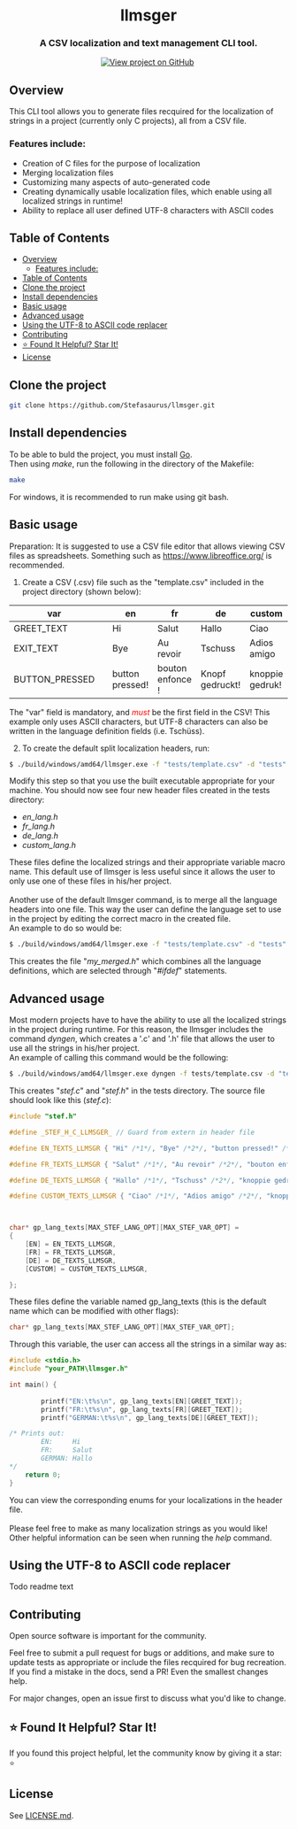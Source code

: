 <h1 align="center">
  llmsger
</h1>
<h3 align="center">
  A CSV localization and text management CLI tool.
</h3>
<p align="center">
  <a href="https://github.com/Stefasaurus/llmsger" target="_blank" rel="noopener noreferrer"><img src="https://img.shields.io/badge/GitHub-Source-success" alt="View project on GitHub" /></a>&nbsp;
</p>

## Overview

This CLI tool allows you to generate files recquired for the localization of strings in a
project (currently only C projects), all from a CSV file. 


### Features include:

- Creation of C files for the purpose of localization
- Merging localization files
- Customizing many aspects of auto-generated code
- Creating dynamically usable localization files, which enable using all localized strings in runtime!
- Ability to replace all user defined UTF-8 characters with ASCII codes


## Table of Contents

- [Overview](#overview)
  - [Features include:](#features-include)
- [Table of Contents](#table-of-contents)
- [Clone the project](#clone-the-project)
- [Install dependencies](#install-dependencies)
- [Basic usage](#basic-usage)
- [Advanced usage](#advanced-usage)
- [Using the UTF-8 to ASCII code replacer](#using-the-utf-8-to-ascii-code-replacer)
- [Contributing](#contributing)
- [⭐ Found It Helpful? Star It!](#-found-it-helpful-star-it)
- [License](#license)

## Clone the project

```bash
git clone https://github.com/Stefasaurus/llmsger.git
```

## Install dependencies

To be able to buld the project, you must install [Go](https://go.dev/doc/install).\
Then using *make*, run the following in the directory of the Makefile:
```bash
make
```
For windows, it is recommended to run make using git bash.

## Basic usage

Preparation:
It is suggested to use a CSV file editor that allows viewing CSV files as spreadsheets. Something such as https://www.libreoffice.org/ is recommended.

1. Create a CSV (.csv) file such as the "template.csv" included in the project directory (shown below):


| var            |   | en              | fr               | de              | custom     |
|----------------|---|-----------------|------------------|-----------------|-----------------|
| GREET_TEXT     |   | Hi              | Salut            | Hallo           | Ciao            |
| EXIT_TEXT      |   | Bye             | Au revoir        | Tschuss         | Adios amigo     |
| BUTTON_PRESSED |   | button pressed! | bouton enfonce ! | Knopf gedruckt! | knoppie gedruk! |

The "var" field is mandatory, and <span style="color:red">*must*</span> be the first field in the CSV!
This example only uses ASCII characters, but UTF-8 characters can also be written in the language definition fields (i.e. Tschüss).

2. To create the default split localization headers, run:
  ```bash
$ ./build/windows/amd64/llmsger.exe -f "tests/template.csv" -d "tests"
  ```
Modify this step so that you use the built executable appropriate for your machine.
You should now see four new header files created in the tests directory:
- *en_lang.h*
- *fr_lang.h*
- *de_lang.h*
- *custom_lang.h*

These files define the localized strings and their appropriate variable macro name. This default use of llmsger is less useful since it allows the user to only use one of these files in his/her project.\
\
Another use of the default llmsger command, is to merge all the language headers into one file. This way the user can define the language set to use in the project by editing the correct macro in the created file.\
An example to do so would be:
```bash
$ ./build/windows/amd64/llmsger.exe -f "tests/template.csv" -d "tests" --mrg -n my_merged
```
This creates the file "*my_merged.h*" which combines all the language definitions, which are selected through "*#ifdef*" statements.

## Advanced usage
Most modern projects have to have the ability to use all the localized strings in the project during runtime. For this reason, the llmsger includes the command *dyngen*, which creates a '.c' and '.h' file that allows the user to use all the strings in his/her project.\
An example of calling this command would be the following:
```bash
$ ./build/windows/amd64/llmsger.exe dyngen -f tests/template.csv -d "tests" --basename stef
```
This creates "*stef.c*" and "*stef.h*" in the tests directory. The source file should look like this (*stef.c*):
```c
#include "stef.h"

#define _STEF_H_C_LLMSGER_ // Guard from extern in header file

#define EN_TEXTS_LLMSGR { "Hi" /*1*/, "Bye" /*2*/, "button pressed!" /*3*/, }

#define FR_TEXTS_LLMSGR { "Salut" /*1*/, "Au revoir" /*2*/, "bouton enfonce !" /*3*/, }

#define DE_TEXTS_LLMSGR { "Hallo" /*1*/, "Tschuss" /*2*/, "knoppie gedruk!" /*3*/, }

#define CUSTOM_TEXTS_LLMSGR { "Ciao" /*1*/, "Adios amigo" /*2*/, "knoppie gedruk!" /*3*/, }



char* gp_lang_texts[MAX_STEF_LANG_OPT][MAX_STEF_VAR_OPT] =
{
	[EN] = EN_TEXTS_LLMSGR,
	[FR] = FR_TEXTS_LLMSGR,
	[DE] = DE_TEXTS_LLMSGR,
	[CUSTOM] = CUSTOM_TEXTS_LLMSGR,

};
```
These files define the variable named gp_lang_texts (this is the default name which can be modified with other flags):
```c
char* gp_lang_texts[MAX_STEF_LANG_OPT][MAX_STEF_VAR_OPT];
```
Through this variable, the user can access all the strings in a similar way as:
```c
#include <stdio.h>
#include "your_PATH\llmsger.h"

int main() {
  
		printf("EN:\t%s\n", gp_lang_texts[EN][GREET_TEXT]);
		printf("FR:\t%s\n", gp_lang_texts[FR][GREET_TEXT]);
		printf("GERMAN:\t%s\n", gp_lang_texts[DE][GREET_TEXT]);

/* Prints out:
        EN:     Hi
        FR:     Salut
        GERMAN: Hallo
*/
	return 0;
}
```
You can view the corresponding enums for your localizations in the header file.\
\
Please feel free to make as many localization strings as you would like!
\
Other helpful information can be seen when running the *help* command.
## Using the UTF-8 to ASCII code replacer
Todo readme text

## Contributing

Open source software is important for the community.

Feel free to submit a pull request for bugs or additions, and make sure to update tests as appropriate or include the files recquired for bug recreation. If you find a mistake in the docs, send a PR! Even the smallest changes help.

For major changes, open an issue first to discuss what you'd like to change.

<!-- [/lock:contributing] --------------------------------------🚫 -->

## ⭐ Found It Helpful? Star It!

If you found this project helpful, let the community know by giving it a star: ⭐

## License

See [LICENSE.md](https://github.com/Stefasaurus/llmsger/blob/main/LICENSE).
